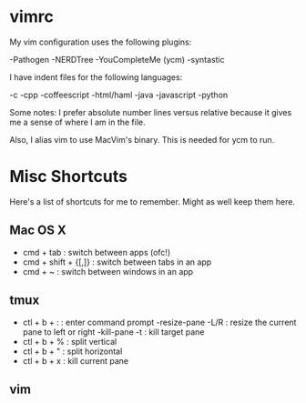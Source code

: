 vimrc
=====

My vim configuration uses the following plugins:

-Pathogen
-NERDTree
-YouCompleteMe (ycm)
-syntastic

I have indent files for the following languages:

-c
-cpp
-coffeescript
-html/haml
-java
-javascript
-python

Some notes:
I prefer absolute number lines versus relative because it gives me a sense of 
where I am in the file.

Also, I alias vim to use MacVim's binary. This is needed for ycm to run. 

Misc Shortcuts
==============
Here's a list of shortcuts for me to remember. Might as well keep them here.

Mac OS X
--------
- cmd + tab           : switch between apps (ofc!)
- cmd + shift + {[,]} : switch between tabs in an app
- cmd + ~             : switch between windows in an app

tmux
----
- ctl + b + :         : enter command prompt
    -resize-pane -L/R : resize the current pane to left or right
    -kill-pane -t     : kill target pane
- ctl + b + %         : split vertical
- ctl + b + "         : split horizontal
- ctl + b + x         : kill current pane

vim
---
